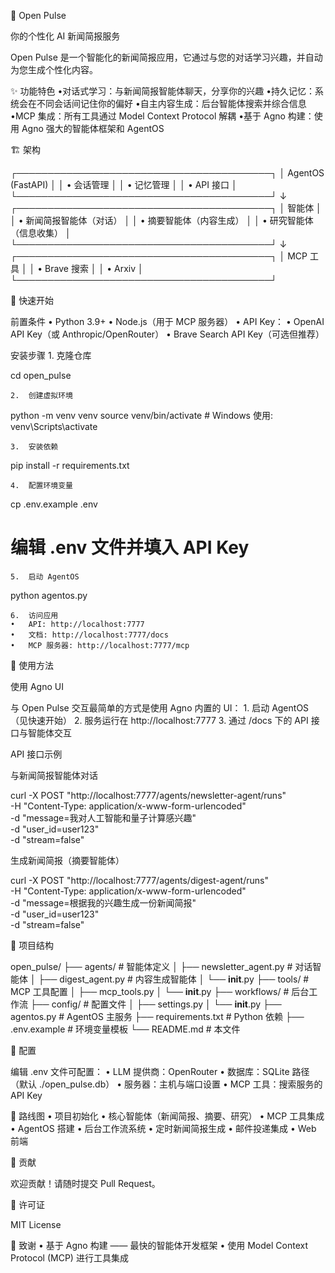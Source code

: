 🌟 Open Pulse

你的个性化 AI 新闻简报服务

Open Pulse 是一个智能化的新闻简报应用，它通过与您的对话学习兴趣，并自动为您生成个性化内容。

✨ 功能特色
•对话式学习：与新闻简报智能体聊天，分享你的兴趣
•持久记忆：系统会在不同会话间记住你的偏好
•自主内容生成：后台智能体搜索并综合信息
•MCP 集成：所有工具通过 Model Context Protocol 解耦
•基于 Agno 构建：使用 Agno 强大的智能体框架和 AgentOS

🏗️ 架构

┌─────────────────────────────────────────┐
│         AgentOS (FastAPI)               │
│  • 会话管理                             │
│  • 记忆管理                             │
│  • API 接口                             │
└─────────────────────────────────────────┘
                  ↓
┌─────────────────────────────────────────┐
│            智能体                       │
│  • 新闻简报智能体（对话）               │
│  • 摘要智能体（内容生成）               │
│  • 研究智能体（信息收集）               │
└─────────────────────────────────────────┘
                  ↓
┌─────────────────────────────────────────┐
│         MCP 工具                        │
│  • Brave 搜索                           │
│  • Arxiv                                │
└─────────────────────────────────────────┘

🚀 快速开始

前置条件
	•	Python 3.9+
	•	Node.js（用于 MCP 服务器）
	•	API Key：
	•	OpenAI API Key（或 Anthropic/OpenRouter）
	•	Brave Search API Key（可选但推荐）

安装步骤
	1.	克隆仓库

cd open_pulse


	2.	创建虚拟环境

python -m venv venv
source venv/bin/activate  # Windows 使用: venv\Scripts\activate


	3.	安装依赖

pip install -r requirements.txt


	4.	配置环境变量

cp .env.example .env
# 编辑 .env 文件并填入 API Key


	5.	启动 AgentOS

python agentos.py


	6.	访问应用
	•	API: http://localhost:7777
	•	文档: http://localhost:7777/docs
	•	MCP 服务器: http://localhost:7777/mcp

📖 使用方法

使用 Agno UI

与 Open Pulse 交互最简单的方式是使用 Agno 内置的 UI：
	1.	启动 AgentOS（见快速开始）
	2.	服务运行在 http://localhost:7777
	3.	通过 /docs 下的 API 接口与智能体交互

API 接口示例

与新闻简报智能体对话

curl -X POST "http://localhost:7777/agents/newsletter-agent/runs" \
  -H "Content-Type: application/x-www-form-urlencoded" \
  -d "message=我对人工智能和量子计算感兴趣" \
  -d "user_id=user123" \
  -d "stream=false"

生成新闻简报（摘要智能体）

curl -X POST "http://localhost:7777/agents/digest-agent/runs" \
  -H "Content-Type: application/x-www-form-urlencoded" \
  -d "message=根据我的兴趣生成一份新闻简报" \
  -d "user_id=user123" \
  -d "stream=false"

📁 项目结构

open_pulse/
├── agents/                 # 智能体定义
│   ├── newsletter_agent.py # 对话智能体
│   ├── digest_agent.py     # 内容生成智能体
│   └── __init__.py
├── tools/                  # MCP 工具配置
│   ├── mcp_tools.py
│   └── __init__.py
├── workflows/              # 后台工作流
├── config/                 # 配置文件
│   ├── settings.py
│   └── __init__.py
├── agentos.py              # AgentOS 主服务
├── requirements.txt        # Python 依赖
├── .env.example            # 环境变量模板
└── README.md               # 本文件

🔧 配置

编辑 .env 文件可配置：
	•	LLM 提供商：OpenRouter
	•	数据库：SQLite 路径（默认 ./open_pulse.db）
	•	服务器：主机与端口设置
	•	MCP 工具：搜索服务的 API Key

🎯 路线图
	•	项目初始化
	•	核心智能体（新闻简报、摘要、研究）
	•	MCP 工具集成
	•	AgentOS 搭建
	•	后台工作流系统
	•	定时新闻简报生成
	•	邮件投递集成
	•	Web 前端

🤝 贡献

欢迎贡献！请随时提交 Pull Request。

📄 许可证

MIT License

🙏 致谢
	•	基于 Agno 构建 —— 最快的智能体开发框架
	•	使用 Model Context Protocol (MCP) 进行工具集成

